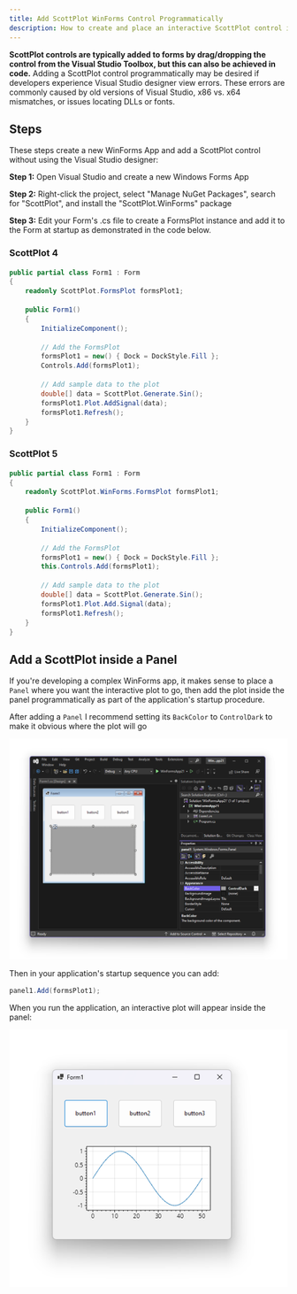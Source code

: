 ```yaml
---
title: Add ScottPlot WinForms Control Programmatically
description: How to create and place an interactive ScottPlot control in a Form without using the Visual Studio designer
---
```


**ScottPlot controls are typically added to forms by drag/dropping the control from the Visual Studio Toolbox, but this can also be achieved in code.** Adding a ScottPlot control programmatically may be desired if developers experience Visual Studio designer view errors. These errors are commonly caused by old versions of Visual Studio, x86 vs. x64 mismatches, or issues locating DLLs or fonts.

## Steps

These steps create a new WinForms App and add a ScottPlot control without using the Visual Studio designer:

**Step 1:** Open Visual Studio and create a new Windows Forms App

**Step 2:** Right-click the project, select "Manage NuGet Packages", search for "ScottPlot", and install the "ScottPlot.WinForms" package

**Step 3:** Edit your Form's .cs file to create a FormsPlot instance and add it to the Form at startup as demonstrated in the code below.

### ScottPlot 4

```cs
public partial class Form1 : Form
{
    readonly ScottPlot.FormsPlot formsPlot1;

    public Form1()
    {
        InitializeComponent();

        // Add the FormsPlot
        formsPlot1 = new() { Dock = DockStyle.Fill };
        Controls.Add(formsPlot1);

        // Add sample data to the plot
        double[] data = ScottPlot.Generate.Sin();
        formsPlot1.Plot.AddSignal(data);
        formsPlot1.Refresh();
    }
}
```

### ScottPlot 5
```cs
public partial class Form1 : Form
{
    readonly ScottPlot.WinForms.FormsPlot formsPlot1;

    public Form1()
    {
        InitializeComponent();

        // Add the FormsPlot
        formsPlot1 = new() { Dock = DockStyle.Fill };
        this.Controls.Add(formsPlot1);

        // Add sample data to the plot
        double[] data = ScottPlot.Generate.Sin();
        formsPlot1.Plot.Add.Signal(data);
        formsPlot1.Refresh();
    }
}
```

## Add a ScottPlot inside a Panel

If you're developing a complex WinForms app, it makes sense to place a `Panel` where you want the interactive plot to go, then add the plot inside the panel programmatically as part of the application's startup procedure.

After adding a `Panel` I recommend setting its `BackColor` to `ControlDark` to make it obvious where the plot will go

![](screenshot.png)

Then in your application's startup sequence you can add:

```cs
panel1.Add(formsPlot1);
```

When you run the application, an interactive plot will appear inside the panel:

![](screenshot2.png)